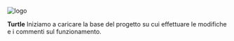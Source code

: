 

![logo](https://image.ibb.co/iTY6H6/logo.png)

**Turtle**
Iniziamo a caricare la base del progetto su cui effettuare le modifiche e i commenti sul funzionamento.
